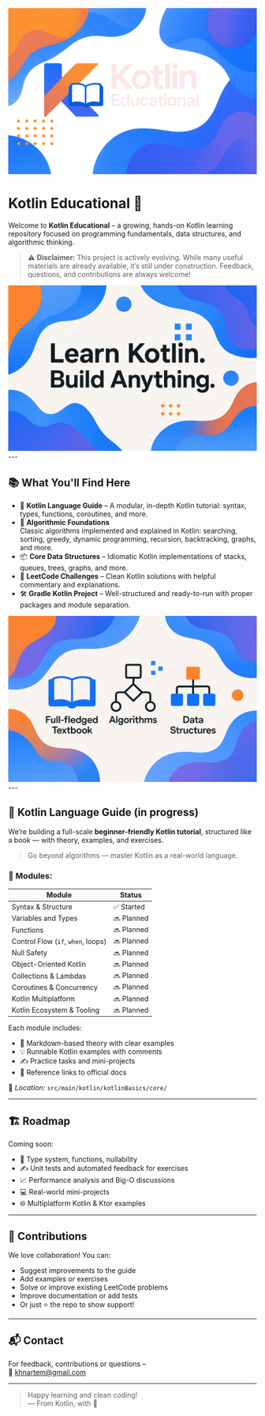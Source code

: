 <div align="center">
  <picture>
    <source media="(prefers-color-scheme: dark)" srcset="images/ClearLogoInv.png">
    <img alt="Gradle Logo" src="images/ClearLogoInv.png">
  </picture>
</div>

# Kotlin Educational 🚀

Welcome to **Kotlin Educational** – a growing, hands-on Kotlin learning repository focused on programming fundamentals, data structures, and algorithmic thinking.

> ⚠️ **Disclaimer:** This project is actively evolving. While many useful materials are already available, it’s still under construction. Feedback, questions, and contributions are always welcome!
<div align="center">
  <picture>
    <source media="(prefers-color-scheme: dark)" srcset="images/SloganSecondPic.png">
    <img alt="Gradle Logo" src="images/SloganSecondPic.png">
  </picture>
</div>
---

## 📚 What You'll Find Here

- 🧠 **Kotlin Language Guide** – A modular, in-depth Kotlin tutorial: syntax, types, functions, coroutines, and more.
- 🔧 **Algorithmic Foundations**  
    Classic algorithms implemented and explained in Kotlin: searching, sorting, greedy, dynamic programming, recursion, backtracking, graphs, and more.
- 📦 **Core Data Structures** – Idiomatic Kotlin implementations of stacks, queues, trees, graphs, and more.
- 🧩 **LeetCode Challenges** – Clean Kotlin solutions with helpful commentary and explanations.
- 🛠️ **Gradle Kotlin Project** – Well-structured and ready-to-run with proper packages and module separation.
<div align="center">
  <picture>
    <source media="(prefers-color-scheme: dark)" srcset="images/Content.png">
    <img alt="Gradle Logo" src="images/Content.png">
  </picture>
</div>
---


## 📘 Kotlin Language Guide (in progress)

We’re building a full-scale **beginner-friendly Kotlin tutorial**, structured like a book — with theory, examples, and exercises.

> Go beyond algorithms — master Kotlin as a real-world language.

### 📖 Modules:

| Module                     | Status  |
|----------------------------|---------|
| Syntax & Structure         | ✅ Started |
| Variables and Types        | 🔜 Planned |
| Functions                  | 🔜 Planned |
| Control Flow (`if`, `when`, loops) | 🔜 Planned |
| Null Safety                | 🔜 Planned |
| Object-Oriented Kotlin     | 🔜 Planned |
| Collections & Lambdas      | 🔜 Planned |
| Coroutines & Concurrency   | 🔜 Planned |
| Kotlin Multiplatform       | 🔜 Planned |
| Kotlin Ecosystem & Tooling| 🔜 Planned |

Each module includes:
- 📘 Markdown-based theory with clear examples
- 💡 Runnable Kotlin examples with comments
- ✍️ Practice tasks and mini-projects
- 📎 Reference links to official docs

📍 *Location:* `src/main/kotlin/kotlinBasics/core/`

---

## 🏗️ Roadmap

Coming soon:
- 🧠 Type system, functions, nullability
- ✍️ Unit tests and automated feedback for exercises
- 📈 Performance analysis and Big-O discussions
- 💻 Real-world mini-projects
- 🌐 Multiplatform Kotlin & Ktor examples

---

## 🤝 Contributions

We love collaboration! You can:
- Suggest improvements to the guide
- Add examples or exercises
- Solve or improve existing LeetCode problems
- Improve documentation or add tests
- Or just ⭐ the repo to show support!

---

## 📬 Contact

For feedback, contributions or questions –  
📧 [khnartem@gmail.com](mailto:khnartem@gmail.com)

---

> Happy learning and clean coding!  
> — From Kotlin, with 💛
